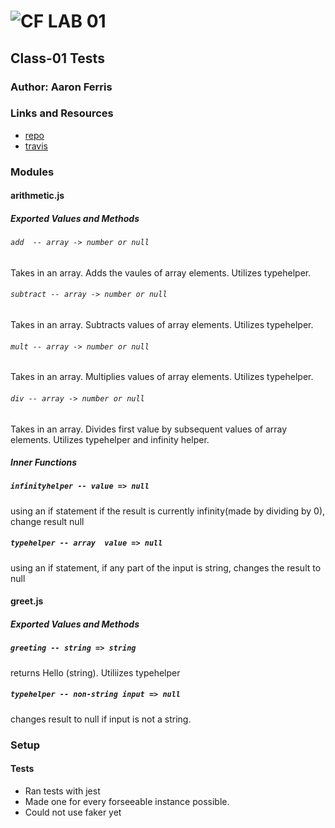 ![CF](http://i.imgur.com/7v5ASc8.png) LAB 01
=================================================

## Class-01 Tests

### Author: Aaron Ferris

### Links and Resources
* [repo](http://xyz.com)
* [travis](http://xyz.com)

### Modules
#### arithmetic.js
##### Exported Values and Methods

###### `add  -- array -> number or null`
Takes in an array. Adds the vaules of array elements. Utilizes typehelper.
###### `subtract -- array -> number or null`
Takes in an array. Subtracts values of array elements. Utilizes typehelper.

###### `mult -- array -> number or null`
Takes in an array. Multiplies values of array elements. Utilizes typehelper.

###### `div -- array -> number or null`
Takes in an array. Divides first value by subsequent values of array elements. Utilizes typehelper and infinity helper.

##### Inner Functions

##### `infinityhelper -- value => null`
using an if statement if the result is currently infinity(made by dividing by 0), change result null

##### `typehelper -- array  value => null`
using an if statement, if any part of the input is string, changes the result to null


#### greet.js
##### Exported Values and Methods

##### `greeting -- string => string`
returns  Hello (string). Utiliizes typehelper

##### `typehelper -- non-string input => null`
changes result to null if input is not a string.

### Setup

#### Tests
* Ran tests with jest
* Made one for every forseeable instance possible.
* Could not use faker yet
